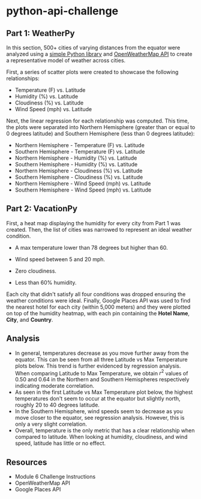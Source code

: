 # python-api-challenge

## Part 1: WeatherPy

In this section, 500+ cities of varying distances from the equator were analyzed using a [simple Python library](https://pypi.python.org/pypi/citipy) and [OpenWeatherMap API](https://openweathermap.org/api) to create a representative model of weather across cities.

First, a series of scatter plots were created to showcase the following relationships:

* Temperature (F) vs. Latitude
* Humidity (%) vs. Latitude
* Cloudiness (%) vs. Latitude
* Wind Speed (mph) vs. Latitude

Next, the linear regression for each relationship was computed. This time, the plots were separated into Northern Hemisphere (greater than or equal to 0 degrees latitude) and Southern Hemisphere (less than 0 degrees latitude):

* Northern Hemisphere - Temperature (F) vs. Latitude
* Southern Hemisphere - Temperature (F) vs. Latitude
* Northern Hemisphere - Humidity (%) vs. Latitude
* Southern Hemisphere - Humidity (%) vs. Latitude
* Northern Hemisphere - Cloudiness (%) vs. Latitude
* Southern Hemisphere - Cloudiness (%) vs. Latitude
* Northern Hemisphere - Wind Speed (mph) vs. Latitude
* Southern Hemisphere - Wind Speed (mph) vs. Latitude


## Part 2: VacationPy

First, a heat map displaying the humidity for every city from Part 1 was created. Then, the list of cities was narrowed to represent an ideal weather condition. 

  * A max temperature lower than 78 degrees but higher than 60.

  * Wind speed between 5 and 20 mph.

  * Zero cloudiness.

  * Less than 60% humidity.

  Each city that didn't satisfy all four conditions was dropped ensuring the weather conditions were ideal. Finally, Google Places API was used to find the nearest hotel for each city (within 5,000 meters) and they were plotted on top of the humidity heatmap, with each pin containing the **Hotel Name**, **City**, and **Country**.

## Analysis

* In general, temperatures decrease as you move further away from the equator. This can be seen from all three Latitude vs Max Temperature plots below. This trend is further evidenced by regression analysis. When comparing Latitude to Max Temperature, we obtain $r^2$ values of 0.50 and 0.64 in the Northern and Southern Hemispheres respectively indicating moderate correlation.
* As seen in the first Latitude vs Max Temperature plot below, the highest temperatures don't seem to occur at the equator but slightly north, roughly 20 to 40 degrees latitude.
* In the Southern Hemisphere, wind speeds seem to decrease as you move closer to the equator, see regression analysis. However, this is only a very slight correlation.
* Overall, temperature is the only metric that has a clear relationship when compared to latitude. When looking at humidity, cloudiness, and wind speed, latitude has little or no effect.

## Resources

* Module 6 Challenge Instructions
* OpenWeatherMap API
* Google Places API

